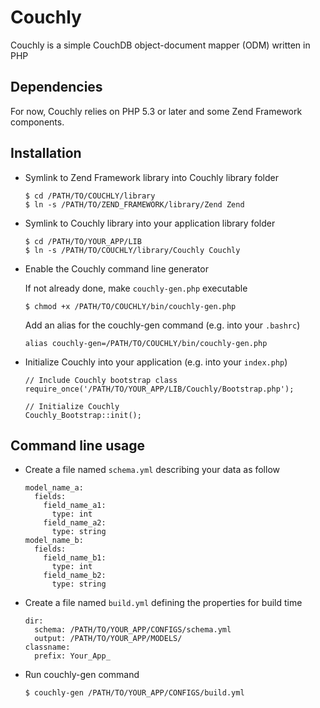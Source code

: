# Couchly

Couchly is a simple CouchDB object-document mapper (ODM) written in PHP


## Dependencies

For now, Couchly relies on PHP 5.3 or later and some Zend Framework components.


## Installation

  - Symlink to Zend Framework library into Couchly library folder

    ```
    $ cd /PATH/TO/COUCHLY/library
    $ ln -s /PATH/TO/ZEND_FRAMEWORK/library/Zend Zend
    ```

  - Symlink to Couchly library into your application library folder

    ```
    $ cd /PATH/TO/YOUR_APP/LIB
    $ ln -s /PATH/TO/COUCHLY/library/Couchly Couchly
    ```

  - Enable the Couchly command line generator

    If not already done, make `couchly-gen.php` executable
    
    ```
    $ chmod +x /PATH/TO/COUCHLY/bin/couchly-gen.php
    ```
    
    Add an alias for the couchly-gen command (e.g. into your `.bashrc`)
    
    ```
    alias couchly-gen=/PATH/TO/COUCHLY/bin/couchly-gen.php
    ```

  - Initialize Couchly into your application (e.g. into your `index.php`)

    ```
    // Include Couchly bootstrap class
    require_once('/PATH/TO/YOUR_APP/LIB/Couchly/Bootstrap.php');

    // Initialize Couchly
    Couchly_Bootstrap::init();
    ```

## Command line usage

  - Create a file named `schema.yml` describing your data as follow

    ```
    model_name_a:
      fields:
        field_name_a1:
          type: int
        field_name_a2:
          type: string
    model_name_b:
      fields:
        field_name_b1:
          type: int
        field_name_b2:
          type: string
    ```

  - Create a file named `build.yml` defining the properties for build time

    ```
    dir:
      schema: /PATH/TO/YOUR_APP/CONFIGS/schema.yml
      output: /PATH/TO/YOUR_APP/MODELS/
    classname:
      prefix: Your_App_
    ```

  - Run couchly-gen command

    ```
    $ couchly-gen /PATH/TO/YOUR_APP/CONFIGS/build.yml
    ```